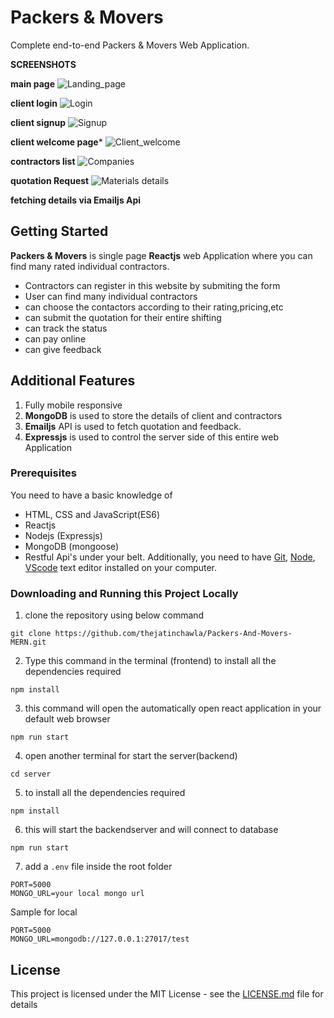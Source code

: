 # Packers & Movers

Complete end-to-end Packers & Movers Web Application.

**SCREENSHOTS** 

**main page**
![Landing_page](https://user-images.githubusercontent.com/106448198/196048807-a237a553-ea0d-4b2a-9c4e-381f7853b1c1.jpg)

**client login**
![Login](https://user-images.githubusercontent.com/106448198/196048827-17caf409-0140-4e5e-b7a3-76f08c84a761.jpg)

**client signup**
![Signup](https://user-images.githubusercontent.com/106448198/196048835-6e2fbddc-1c82-4e90-93b8-80a93cc94416.jpg)

**client welcome page***
![Client_welcome](https://user-images.githubusercontent.com/106448198/196048846-395ff588-8329-41e0-81e7-a9eb7aadcef4.jpg)

**contractors list**
![Companies](https://user-images.githubusercontent.com/106448198/196048858-396b5b89-b34d-4d27-97e6-e4c2412f3ebb.jpg)

**quotation Request**
![Materials details](https://user-images.githubusercontent.com/106448198/196048880-8ba73aa5-d7eb-4c5a-a665-4c48feea973c.jpg)

**fetching details via Emailjs Api**

## Getting Started

**Packers & Movers** is single page **Reactjs** web Application where you can find many rated individual contractors.

- Contractors can register in this website by submiting the form
- User can find many individual contractors
- can choose the contactors according to their rating,pricing,etc
- can submit the quotation for their entire shifting
- can track the status
- can pay online
- can give feedback

## Additional Features

1. Fully mobile responsive
2. **MongoDB** is used to store the details of client and contractors
3. **Emailjs** API is used to fetch quotation and feedback.
3. **Expressjs** is used to control the server side of this entire web Application

### Prerequisites

You need to have a basic knowledge of 
- HTML, CSS and JavaScript(ES6)
- Reactjs
- Nodejs (Expressjs)
- MongoDB (mongoose)
- Restful Api's
under your belt. Additionally, you need to have [Git](https://gist.github.com/derhuerst/1b15ff4652a867391f03), [Node](https://nodejs.org/en/), [VScode](https://code.visualstudio.com/download) text editor installed on your computer.

### Downloading and Running this Project Locally
1. clone the repository using below command
```
git clone https://github.com/thejatinchawla/Packers-And-Movers-MERN.git
```
2. Type this command in the terminal (frontend) to install all the dependencies required
```
npm install
```
3. this command will open the automatically open react application in your default web browser
```
npm run start
```
4. open another terminal for start the server(backend)
```
cd server
```
5. to install all the dependencies required
```
npm install
```
6. this will start the backendserver and will connect to database
```
npm run start
```
7. add a ``.env`` file inside the root folder
```
PORT=5000
MONGO_URL=your local mongo url
```

Sample for local
```
PORT=5000
MONGO_URL=mongodb://127.0.0.1:27017/test
```

## License

This project is licensed under the MIT License - see the [LICENSE.md](LICENSE.md) file for details
